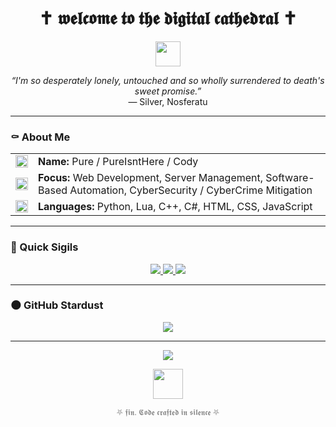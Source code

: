 <!-- Gothic GitHub Profile README -->

<h1 align="center">✝ 𝖜𝖊𝖑𝖈𝖔𝖒𝖊 𝖙𝖔 𝖙𝖍𝖊 𝖉𝖎𝖌𝖎𝖙𝖆𝖑 𝖈𝖆𝖙𝖍𝖊𝖉𝖗𝖆𝖑 ✝</h1>

<p align="center">
  <img src="https://www.svgrepo.com/show/202867/tombstone-tomb.svg" height="40" />
</p>

<p align="center">
  <i>“I'm so desperately lonely, untouched and so wholly surrendered to death's sweet promise.”</i><br>
  — Silver, Nosferatu
</p>

---

### ⚰️ About Me

<table>
<tr>
<td><img src="https://www.svgrepo.com/show/481204/bat-vector.svg" width="20" /></td>
<td><strong>Name:</strong> Pure / PureIsntHere / Cody</td>
</tr>
<tr>
<td><img src="https://www.svgrepo.com/show/481907/spider-4.svg" width="20" /></td>
<td><strong>Focus:</strong> Web Development, Server Management, Software-Based Automation, CyberSecurity / CyberCrime Mitigation</td>
</tr>
<tr>
<td><img src="https://www.svgrepo.com/show/479352/gear.svg" width="20" /></td>
<td><strong>Languages:</strong> Python, Lua, C++, C#, HTML, CSS, JavaScript</td>
</tr>
</table>

---

### 🧿 Quick Sigils

<p align="center">
  <a href="https://github.com/PureIsntHere">
    <img src="https://img.shields.io/badge/github-Repos-0d1117?style=for-the-badge&logo=github">
  </a>
  <a href="mailto:purewashere@protonmail.com">
    <img src="https://img.shields.io/badge/email-Contact Me-5c5c5c?style=for-the-badge&logo=minutemailer">
  </a>
  <a href="https://pures.space">
    <img src="https://img.shields.io/badge/website-pures.space-1e1e1e?style=for-the-badge&logo=ghost&logoColor=white">
  </a>
</p>

---

### 🌑 GitHub Stardust

<p align="center">
  <a href="https://github.com/PureIsntHere">
    <img src="https://img.shields.io/github/stars/PureIsntHere?style=for-the-badge&label=Stars%20Collected&logo=star&color=white&labelColor=0d1117">
  </a>
</p>

---

<p align="center">
  <img src="https://capsule-render.vercel.app/api?type=waving&color=0d1117&height=100&section=footer"/>
</p>

<p align="center">
  <img src="https://www.svgrepo.com/show/481204/bat-vector.svg" height="48"/>
</p>

<p align="center" style="color:gray;font-size:0.9em">
  ⛧ 𝖋𝖎𝖓. 𝕮𝖔𝖉𝖊 𝖈𝖗𝖆𝖋𝖙𝖊𝖉 𝖎𝖓 𝖘𝖎𝖑𝖊𝖓𝖈𝖊 ⛧
</p>
